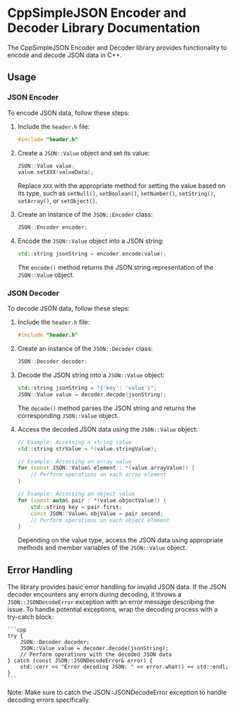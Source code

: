 CppSimpleJSON Encoder and Decoder Library Documentation
==============================================

The CppSimpleJSON Encoder and Decoder library provides functionality to encode and decode JSON data in C++.

Usage
-----

### JSON Encoder

To encode JSON data, follow these steps:

1. Include the `header.h` file:
    
    ```cpp
    #include "header.h"
    
    ```
2. Create a `JSON::Value` object and set its value:
    
    ```cpp
    JSON::Value value;
    value.setXXX(valueData);
    
    ```
    
    Replace `XXX` with the appropriate method for setting the value based on its type, such as `setNull()`, `setBoolean()`, `setNumber()`, `setString()`, `setArray()`, or `setObject()`.
3. Create an instance of the `JSON::Encoder` class:
    
    ```cpp
    JSON::Encoder encoder;
    
    ```
4. Encode the `JSON::Value` object into a JSON string:
    
    ```cpp
    std::string jsonString = encoder.encode(value);
    
    ```
    
    The `encode()` method returns the JSON string representation of the `JSON::Value` object.

### JSON Decoder

To decode JSON data, follow these steps:

1. Include the `header.h` file:
    
    ```cpp
    #include "header.h"
    
    ```
2. Create an instance of the `JSON::Decoder` class:
    
    ```cpp
    JSON::Decoder decoder;
    
    ```
3. Decode the JSON string into a `JSON::Value` object:
    
    ```cpp
    std::string jsonString = "{'key': 'value'}";
    JSON::Value value = decoder.decode(jsonString);
    
    ```
    
    The `decode()` method parses the JSON string and returns the corresponding `JSON::Value` object.
4. Access the decoded JSON data using the `JSON::Value` object:
    
    ```cpp
    // Example: Accessing a string value
    std::string strValue = *(value.stringValue);
    
    // Example: Accessing an array value
    for (const JSON::Value& element : *(value.arrayValue)) {
        // Perform operations on each array element
    }
    
    // Example: Accessing an object value
    for (const auto& pair : *(value.objectValue)) {
        std::string key = pair.first;
        const JSON::Value& objValue = pair.second;
        // Perform operations on each object element
    }
    
    ```
    
    Depending on the value type, access the JSON data using appropriate methods and member variables of the `JSON::Value` object.

Error Handling
--------------

The library provides basic error handling for invalid JSON data. If the JSON decoder encounters any errors during decoding, it throws a `JSON::JSONDecodeError` exception with an error message describing the issue.
To handle potential exceptions, wrap the decoding process with a try-catch block:

    ```cpp
    try {
        JSON::Decoder decoder;
        JSON::Value value = decoder.decode(jsonString);
        // Perform operations with the decoded JSON data
    } catch (const JSON::JSONDecodeError& error) {
        std::cerr << "Error decoding JSON: " << error.what() << std::endl;
    }
    ```

Note: Make sure to catch the JSON::JSONDecodeError exception to handle decoding errors specifically.